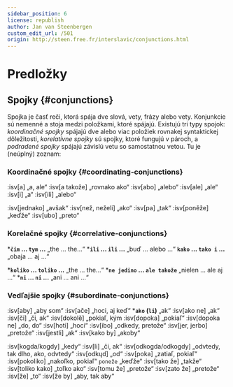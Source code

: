 ```yaml
---
sidebar_position: 6
license: republish
author: Jan van Steenbergen
custom_edit_url: /501
origin: http://steen.free.fr/interslavic/conjunctions.html
---
```


# Predložky

## Spojky \{#conjunctions}

Spojka je časť reči, ktorá spája dve slová, vety, frázy alebo vety. Konjunkcie sú nemenné a stoja medzi položkami, ktoré spájajú. Existujú tri typy spojok: _koordinačné spojky_ spájajú dve alebo viac položiek rovnakej syntaktickej dôležitosti, _korelatívne spojky_ sú spojky, ktoré fungujú v pároch, a _podradené spojky_ spájajú závislú vetu so samostatnou vetou. Tu je (neúplný) zoznam:

### Koordinačné spojky \{#coordinating-conjunctions}

:isv[a] „a, ale“
:isv[a takože] „rovnako ako“
:isv[abo] „alebo“
:isv[ale] „ale“
:isv[i] „a“
:isv[ili] „alebo“

:isv[jednako] „avšak“
:isv[než, neželi] „ako“
:isv[pa] „tak“
:isv[poněže] „keďže“
:isv[ubo] „preto“

### Korelačné spojky \{#correlative-conjunctions}

***`čim` ... `tym` ...** „the ... the...“
***`ili` ... `ili` ...** „buď ... alebo ...“
**`kako` ... `tako i` ...** „obaja ... aj ...“

***`koliko` ... `toliko` ...** „the ... the...“
***`ne jedino` ... `ale takože`** „nielen ... ale aj ...“
***`ni` ... `ni` ...** „ani ... ani ...“

### Vedľajšie spojky \{#subordinate-conjunctions}

:isv[aby] „aby som“
:isv[ače] „hoci, aj keď“
***`ako` (`li`)** „ak“
:isv[ako ne] „ak“
:isv[či] „či, ak“
:isv[dokolě] „pokiaľ, kým
:isv[dopoka] „pokiaľ“
:isv[dopoka ne] „do, do“
:isv[hoti] „hoci“
:isv[ibo] „odkedy, pretože“
:isv[jer, jerbo] „pretože“
:isv[jestli] „ak“
:isv[kako by] „akoby“

:isv[kogda/kogdy] „kedy“
:isv[li] „či, ak“
:isv[odkogda/odkogdy] „odvtedy, tak dlho, ako, odvtedy“
:isv[odkųd] „od“
:isv[poka] „zatiaľ, pokiaľ“
:isv[pokoliko] „nakoľko, pokiaľ“ `poneže` „keďže“
:isv[tako že] „takže“
:isv[toliko kako] „toľko ako“
:isv[tomu že] „pretože“
:isv[zato že] „pretože“
:isv[že] „to“
:isv[že by] „aby, tak aby“

